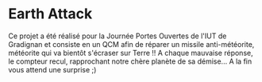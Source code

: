 # Earth Attack

Ce projet a été réalisé pour la Journée Portes Ouvertes de l'IUT de Gradignan et consiste en un QCM afin de réparer un missile anti-météorite, météorite qui va bientôt s'écraser sur Terre !!
A chaque mauvaise réponse, le compteur recul, rapprochant notre chère planète de sa démise...
A la fin vous attend une surprise ;)

<div align="center">
  <img src="https://media.tenor.com/Ad6bP6CX9lAAAAAd/pixel-planet.gif>
</div>

